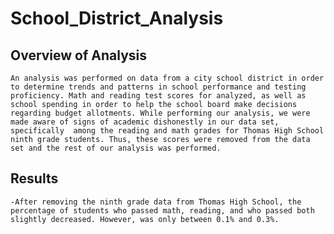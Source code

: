 # School_District_Analysis
## Overview of Analysis
	An analysis was performed on data from a city school district in order to determine trends and patterns in school performance and testing proficiency. Math and reading test scores for analyzed, as well as school spending in order to help the school board make decisions regarding budget allotments. While performing our analysis, we were made aware of signs of academic dishonestly in our data set, specifically  among the reading and math grades for Thomas High School ninth grade students. Thus, these scores were removed from the data set and the rest of our analysis was performed.
	
## Results
	-After removing the ninth grade data from Thomas High School, the percentage of students who passed math, reading, and who passed both slightly decreased. However, was only between 0.1% and 0.3%. 